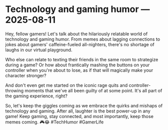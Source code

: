 # Technology and gaming humor — 2025-08-11

Hey, fellow gamers! Let's talk about the hilariously relatable world of technology and gaming humor. From memes about lagging connections to jokes about gamers' caffeine-fueled all-nighters, there's no shortage of laughs in our virtual playground.

Who else can relate to texting their friends in the same room to strategize during a game? Or how about frantically mashing the buttons on your controller when you're about to lose, as if that will magically make your character stronger?

And don't even get me started on the iconic rage quits and controller-throwing moments that we've all been guilty of at some point. It's all part of the gaming experience, right?

So, let's keep the giggles coming as we embrace the quirks and mishaps of technology and gaming. After all, laughter is the best power-up in any game! Keep gaming, stay connected, and most importantly, keep those memes coming. 🎮😂 #TechHumor #GamerLife